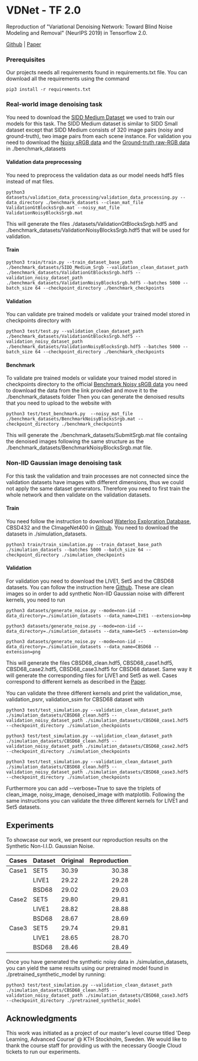 # VDNet - TF 2.0

Reproduction of "Variational Denoising Network: Toward Blind Noise
Modeling and Removal" (NeurIPS 2019) in Tensorflow 2.0.

[Github] | [Paper]

### Prerequisites

Our projects needs all requirements found in requirements.txt file. 
You can download all the requirements using the command
```
pip3 install -r requirements.txt
```

### Real-world image denoising task
You need to download the [SIDD Medium Dataset] we used to train our models for this task.
The SIDD Medium dataset is similar to SIDD Small dataset except that SIDD Medium consists of 320 image pairs (noisy and ground-truth),
two image pairs from each scene instance.
For validation you need to download the [Noisy sRGB data] and the [Ground-truth raw-RGB data] in ./benchmark_datasets

#### Validation data preprocessing
You need to preprocess the validation data as our model needs hdf5 files instead of mat files.
```
python3 datasets/validation_data_processing/validation_data_processing.py --data_directory ./benchmark_datasets --clean_mat_file ValidationGtBlocksSrgb.mat --noisy_mat_file ValidationNoisyBlocksSrgb.mat
```
This will generate the files ./datasets/ValidationGtBlocksSrgb.hdf5 and ./benchmark_datasets/ValidationNoisyBlocksSrgb.hdf5 
that will be used for validation. 

#### Train
```
python3 train/train.py --train_dataset_base_path ./benchmark_datasets/SIDD_Medium_Srgb --validation_clean_dataset_path ./benchmark_datasets/ValidationGtBlocksSrgb.hdf5 --validation_noisy_dataset_path  ./benchmark_datasets/ValidationNoisyBlocksSrgb.hdf5 --batches 5000 --batch_size 64 --checkpoint_directory ./benchmark_checkpoints
```
#### Validation
You can validate pre trained models or validate your trained model stored in checkpoints directory with
```
python3 test/test.py --validation_clean_dataset_path ./benchmark_datasets/ValidationGtBlocksSrgb.hdf5 --validation_noisy_dataset_path  ./benchmark_datasets/ValidationNoisyBlocksSrgb.hdf5 --batches 5000 --batch_size 64 --checkpoint_directory ./benchmark_checkpoints
```
#### Benchmark
To validate pre trained models or validate your trained model stored in checkpoints directory
to the official [Benchmark Noisy sRGB data] you need to download the data from the link provided
and move it to the ./benchmark_datasets folder
Then you can generate the denoised results that you need to upload to the website with
```
python3 test/test_benchmark.py  --noisy_mat_file ./benchmark_datasets/BenchmarkNoisyBlocksSrgb.mat --checkpoint_directory ./benchmark_checkpoints
```
This will generate the ./benchmark_datasets/SubmitSrgb.mat file contaiing the denoised images following the 
same structure as the ./benchmark_datasets/BenchmarkNoisyBlocksSrgb.mat file.

### Non-IID Gaussian image denoising task
For this task the validation and train processes are not connected since the validation 
datasets have images with different dimensions, thus we could not apply the same dataset generators.
Therefore you need to first train the whole network and then validate on the validation datasets.
#### Train
You need follow the instruction to download [Waterloo Exploration Database], CBSD432 and the CImageNet400 in [Github].
You need to download the datasets in ./simulation_datasets. 
```
python3 train/train_simulation.py --train_dataset_base_path ./simulation_datasets --batches 5000 --batch_size 64 --checkpoint_directory ./simulation_checkpoints
```
#### Validation
For validation you need to download the LIVE1, Set5 and the CBSD68 datasets. You can follow the instruction here [Github].
These are clean images so in order to add synthetic Non-IID Gaussian noise with different kernels, you need to run
```
python3 datasets/generate_noise.py --mode=non-iid --data_directory=./simulation_datasets --data_name=LIVE1 --extension=bmp
```
```
python3 datasets/generate_noise.py --mode=non-iid --data_directory=./simulation_datasets --data_name=Set5 --extension=bmp
```
```
python3 datasets/generate_noise.py --mode=non-iid --data_directory=./simulation_datasets --data_name=CBSD68 --extension=png
```

This will generate the files CBSD68_clean.hdf5, CBSD68_case1.hdf5, CBSD68_case2.hdf5, CBSD68_case3.hdf5 for CBSD68 dataset.
Same way it will generate the corresponding files for LIVE1 and Set5 as well.
Cases correspond to different kernels as described in the [Paper].

You can validate the three different kernels and print the validation_mse, validation_psnr, validation_ssim for CBSD68 dataset with 
```
python3 test/test_simulation.py --validation_clean_dataset_path ./simulation_datasets/CBSD68_clean.hdf5 --validation_noisy_dataset_path ./simulation_datasets/CBSD68_case1.hdf5 --checkpoint_directory ./simulation_checkpoints
```
```
python3 test/test_simulation.py --validation_clean_dataset_path ./simulation_datasets/CBSD68_clean.hdf5 --validation_noisy_dataset_path ./simulation_datasets/CBSD68_case2.hdf5 --checkpoint_directory ./simulation_checkpoints
```
```
python3 test/test_simulation.py --validation_clean_dataset_path ./simulation_datasets/CBSD68_clean.hdf5 --validation_noisy_dataset_path ./simulation_datasets/CBSD68_case3.hdf5 --checkpoint_directory ./simulation_checkpoints
```
Furthermore you can add --verbose=True to save the triplets of clean_image, noisy_image, denoised_image with matplotlib.
Following the same instructions you can validate the three different kernels for LIVE1 and Set5 datasets.

## Experiments
To showcase our work, we present our reproduction results on the Synthetic Non-I.I.D. Gaussian Noise.

|Cases            | Dataset   | Original | Reproduction |
|:----------------|:----------|:--------------| -----:|
| Case1           | SET5      | 30.39         | 30.38 |
|                 | LIVE1     | 29.22         | 29.28 |
|                 | BSD68     | 29.02         | 29.03 |
| Case2           | SET5      | 29.80         | 29.81 |
|                 | LIVE1     | 28.82         | 28.88 |
|                 | BSD68     | 28.67         | 28.69 |
| Case3           | SET5      | 29.74         | 29.81 |
|                 | LIVE1     | 28.65         | 28.70 |
|                 | BSD68     | 28.46         | 28.49 |

Once you have generated the synthetic noisy data in ./simulation_datasets, you can yield the same results using our pretrained model 
found in ./pretrained_synthetic_model by running:
```
python3 test/test_simulation.py --validation_clean_dataset_path ./simulation_datasets/CBSD68_clean.hdf5 --validation_noisy_dataset_path ./simulation_datasets/CBSD68_case3.hdf5 --checkpoint_directory ./pretrained_synthetic_model
```
## Acknowledgments

This work was initiated as a project of our master's level course titled 'Deep Learning, Advanced Course' @ KTH Stockholm, Sweden. We would like to thank the course staff for providing us with the necessary Google Cloud tickets to run our experiments.

[Paper]: https://arxiv.org/pdf/1908.11314v2.pdf
[Github]: https://github.com/zsyOAOA/VDNet
[SIDD Medium Dataset]: ftp://sidd_user:sidd_2018@130.63.97.225/SIDD_Medium_Srgb.zip
[Noisy sRGB data]: ftp://sidd_user:sidd_2018@130.63.97.225/SIDD_Blocks/ValidationNoisyBlocksSrgb.mat
[Ground-truth raw-RGB data]: ftp://sidd_user:sidd_2018@130.63.97.225/SIDD_Blocks/ValidationGtBlocksRaw.mat
[Reproducibility Challenge @ NeurIPS 2019]: https://reproducibility-challenge.github.io/neurips2019/
[Waterloo Exploration Database]: https://ece.uwaterloo.ca/~k29ma/exploration/
[Benchmark Noisy sRGB data]: ftp://sidd_user:sidd_2018@130.63.97.225/SIDD_Blocks/BenchmarkNoisyBlocksSrgb.mat